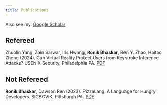 ```yaml
---
title: Publications
---
```


Also see my: [Google Scholar](https://scholar.google.com/citations?user=dqTwtegAAAAJ&hl=en&oi=ao)

## Refereed

Zhuolin Yang, Zain Sarwar, Iris Hwang, **Ronik Bhaskar**, Ben Y. Zhao, Haitao Zheng (2024). Can Virtual Reality Protect Users from Keystroke Inference Attacks? USENIX Security, Philadelphia PA. [PDF](https://www.usenix.org/system/files/sec23winter-prepub-116-yang-zhuolin.pdf)

## Not Refereed

**Ronik Bhaskar**, Dawson Ren (2023). PizzaLang: A Language for Hungry Developers. SIGBOVIK, Pittsburgh PA. [PDF](https://ronikbhaskar.github.io/projects/PizzaLang.pdf) 